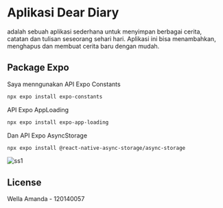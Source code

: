 # Aplikasi Dear Diary

adalah sebuah aplikasi sederhana untuk menyimpan berbagai cerita, catatan dan tulisan seseorang sehari hari. 
Aplikasi ini bisa menambahkan, menghapus dan membuat cerita baru dengan mudah. 
## Package Expo

Saya menngunakan API Expo Constants

```bash
npx expo install expo-constants
```
API Expo AppLoading 
```bash
npx expo install expo-app-loading
```
Dan API Expo AsyncStorage
```bash
npx expo install @react-native-async-storage/async-storage
```
![ss1](https://user-images.githubusercontent.com/103342778/227731183-48b07112-2cd5-46dd-ac47-4086a362c4f8.jpeg)



## License
Wella Amanda - 120140057
